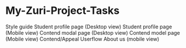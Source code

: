 # My-Zuri-Project-Tasks
Style guide
Student profile page (Desktop view)
Student profile page (Mobile view)
Contend modal page (Desktop view)
Contend model page (Mobile view)
Contend/Appeal Userflow
About us (mobile view)
